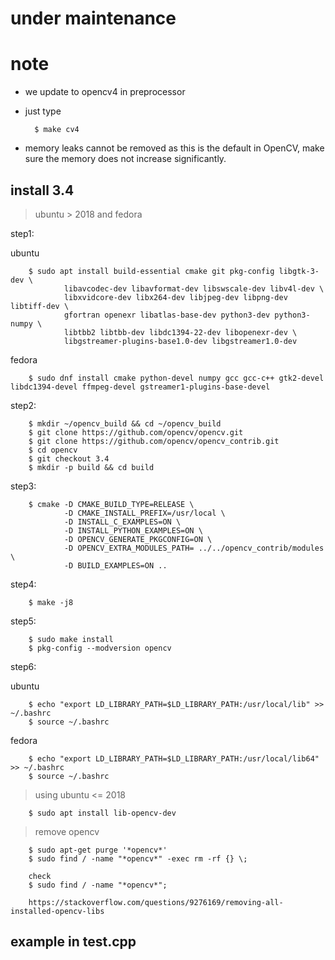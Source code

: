 # under maintenance

# note
- we update to opencv4 in preprocessor
- just type 

        $ make cv4

- memory leaks cannot be removed as this is the default in OpenCV, make sure the memory does not increase significantly.

## install 3.4
> ubuntu > 2018 and fedora

step1:

ubuntu

        $ sudo apt install build-essential cmake git pkg-config libgtk-3-dev \
                libavcodec-dev libavformat-dev libswscale-dev libv4l-dev \
                libxvidcore-dev libx264-dev libjpeg-dev libpng-dev libtiff-dev \
                gfortran openexr libatlas-base-dev python3-dev python3-numpy \
                libtbb2 libtbb-dev libdc1394-22-dev libopenexr-dev \
                libgstreamer-plugins-base1.0-dev libgstreamer1.0-dev
fedora

        $ sudo dnf install cmake python-devel numpy gcc gcc-c++ gtk2-devel libdc1394-devel ffmpeg-devel gstreamer1-plugins-base-devel

step2: 
        
        $ mkdir ~/opencv_build && cd ~/opencv_build
        $ git clone https://github.com/opencv/opencv.git
        $ git clone https://github.com/opencv/opencv_contrib.git
        $ cd opencv
        $ git checkout 3.4
        $ mkdir -p build && cd build

step3:

        $ cmake -D CMAKE_BUILD_TYPE=RELEASE \
                -D CMAKE_INSTALL_PREFIX=/usr/local \
                -D INSTALL_C_EXAMPLES=ON \
                -D INSTALL_PYTHON_EXAMPLES=ON \
                -D OPENCV_GENERATE_PKGCONFIG=ON \
                -D OPENCV_EXTRA_MODULES_PATH= ../../opencv_contrib/modules \
                -D BUILD_EXAMPLES=ON ..
step4:

        $ make -j8

step5:
        
        $ sudo make install
        $ pkg-config --modversion opencv

step6:

ubuntu

        $ echo "export LD_LIBRARY_PATH=$LD_LIBRARY_PATH:/usr/local/lib" >> ~/.bashrc
        $ source ~/.bashrc
fedora

        $ echo "export LD_LIBRARY_PATH=$LD_LIBRARY_PATH:/usr/local/lib64" >> ~/.bashrc
        $ source ~/.bashrc


> using ubuntu <= 2018
        
        $ sudo apt install lib-opencv-dev

> remove opencv

        $ sudo apt-get purge '*opencv*'
        $ sudo find / -name "*opencv*" -exec rm -rf {} \;
        
        check
        $ sudo find / -name "*opencv*";

        https://stackoverflow.com/questions/9276169/removing-all-installed-opencv-libs

## example in test.cpp